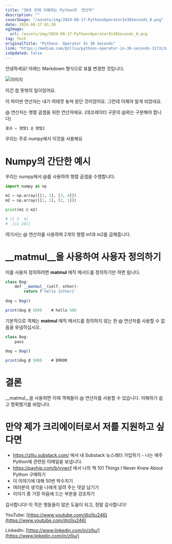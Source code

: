 ```yaml
---
title: "30초 만에 이해하는 Python의  연산자"
description: ""
coverImage: "/assets/img/2024-08-17-PythonsOperatorIn30Seconds_0.png"
date: 2024-08-17 01:30
ogImage: 
  url: /assets/img/2024-08-17-PythonsOperatorIn30Seconds_0.png
tag: Tech
originalTitle: "Pythons  Operator In 30 Seconds"
link: "https://medium.com/@zlliu/pythons-operator-in-30-seconds-3172c3ad4a77"
isUpdated: false
---
```



안녕하세요! 아래는 Markdown 형식으로 표를 변경한 것입니다.

![이미지](/assets/img/2024-08-17-PythonsOperatorIn30Seconds_0.png)

이건 참 뜻밖의 일이었어요.

이 파이썬 연산자는 내가 여태껏 놓쳐 왔던 것이었어요. 그런데 이제야 알게 되었네요.

@ 연산자는 행렬 곱셈을 위한 연산자에요. (데코레이터 구문의 @와는 구분해야 합니다)

<div class="content-ad"></div>

```js
결과 = 행렬1 @ 행렬2
```

우리는 주로 numpy에서 이것을 사용해요

# Numpy의 간단한 예시

우리는 numpy에서 @를 사용하여 행렬 곱셈을 수행합니다.

<div class="content-ad"></div>

```python
import numpy as np

m1 = np.array([[1, 2], [3, 4]])
m2 = np.array([[1, 2], [2, 1]])

print(m1 @ m2)

# [[ 5  4]
#  [11 10]]
```

여기서는 @ 연산자를 사용하여 2개의 행렬 m1과 m2를 곱해줍니다.

# __matmul__을 사용하여 사용자 정의하기

이를 사용자 정의하려면 __matmul__ 매직 메서드를 정의하기만 하면 됩니다.


<div class="content-ad"></div>

```js
class Dog:
    def __matmul__(self, other):
        return f'hello {other}'
    
dog = Dog()

print(dog @ 500)    # hello 500
```

기본적으로 객체는 __matmul__ 매직 메서드를 정의하지 않는 한 @ 연산자를 사용할 수 없음을 유념하십시오.

```js
class Dog:
    pass
    
dog = Dog()

print(dog @ 500)    # ERROR
```

# 결론

<div class="content-ad"></div>

__matmul__을 사용하면 이제 객체들이 @ 연산자를 사용할 수 있습니다. 이해하기 쉽고 명확했기를 바랍니다. 

# 만약 제가 크리에이터로서 저를 지원하고 싶다면

- https://zlliu.substack.com/ 에서 내 Substack 뉴스레터 가입하기 - 나는 매주 Python에 관련된 이메일을 보냅니다.
- https://payhip.com/b/vywcf 에서 나의 책 101 Things I Never Knew About Python 구매하기
- 이 이야기에 대해 50번 박수치기
- 여러분의 생각을 나에게 알려 주는 댓글 남기기
- 이야기 중 가장 마음에 드는 부분을 강조하기

감사합니다! 이 작은 행동들이 많은 도움이 되고, 정말 감사합니다!

<div class="content-ad"></div>

YouTube: [https://www.youtube.com/@zlliu246](https://www.youtube.com/@zlliu246)

LinkedIn: [https://www.linkedin.com/in/zlliu/](https://www.linkedin.com/in/zlliu/)